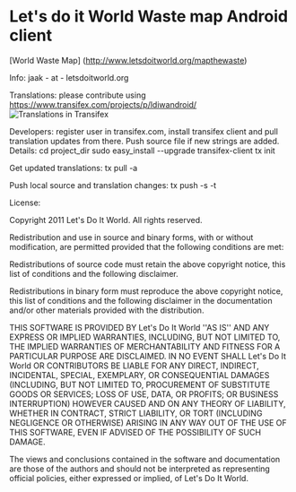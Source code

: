 # Let's do it World Waste map Android client

[World Waste Map] (http://www.letsdoitworld.org/mapthewaste)

Info: jaak - at - letsdoitworld.org

Translations: please contribute using https://www.transifex.com/projects/p/ldiwandroid/
![Translations in Transifex](https://www.transifex.com/projects/p/ldiwandroid/resource/strings/chart/image_png)

Developers: register user in transifex.com, install transifex client and pull translation updates from there. Push source file if new strings are added. Details:
	cd project_dir
	sudo easy_install --upgrade transifex-client
	tx init 

Get updated translations: 
	tx pull -a

Push local source and translation changes:
	tx push -s -t

License:

 Copyright 2011 Let's Do It World. All rights reserved.

Redistribution and use in source and binary forms, with or without modification, are permitted provided that the following conditions are met:

Redistributions of source code must retain the above copyright notice, this list of conditions and the following disclaimer.

Redistributions in binary form must reproduce the above copyright notice, this list of conditions and the following disclaimer in the documentation and/or other materials provided with the distribution.

THIS SOFTWARE IS PROVIDED BY Let's Do It World ''AS IS'' AND ANY EXPRESS OR IMPLIED WARRANTIES, INCLUDING, BUT NOT LIMITED TO, THE IMPLIED WARRANTIES OF MERCHANTABILITY AND FITNESS FOR A PARTICULAR PURPOSE ARE DISCLAIMED. IN NO EVENT SHALL Let's Do It World OR CONTRIBUTORS BE LIABLE FOR ANY DIRECT, INDIRECT, INCIDENTAL, SPECIAL, EXEMPLARY, OR CONSEQUENTIAL DAMAGES (INCLUDING, BUT NOT LIMITED TO, PROCUREMENT OF SUBSTITUTE GOODS OR SERVICES; LOSS OF USE, DATA, OR PROFITS; OR BUSINESS INTERRUPTION) HOWEVER CAUSED AND ON ANY THEORY OF LIABILITY, WHETHER IN CONTRACT, STRICT LIABILITY, OR TORT (INCLUDING NEGLIGENCE OR OTHERWISE) ARISING IN ANY WAY OUT OF THE USE OF THIS SOFTWARE, EVEN IF ADVISED OF THE POSSIBILITY OF SUCH DAMAGE.

The views and conclusions contained in the software and documentation are those of the authors and should not be interpreted as representing official policies, either expressed or implied, of Let's Do It World.